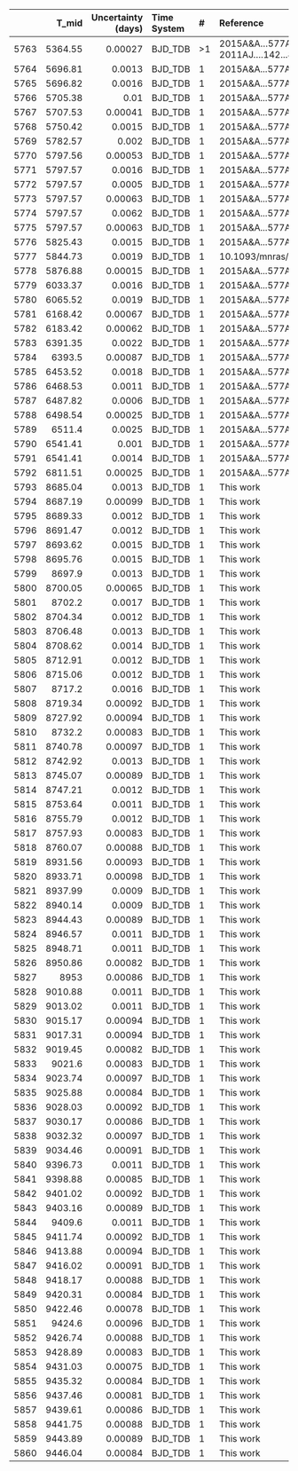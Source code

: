 |      |   T_mid |   Uncertainty (days) | Time System   | #   | Reference                            |
|-----:|--------:|---------------------:|:--------------|:----|:-------------------------------------|
| 5763 | 5364.55 |              0.00027 | BJD_TDB       | >1  | 2015A&A…577A..54C; 2011AJ….142...86E |
| 5764 | 5696.81 |              0.0013  | BJD_TDB       | 1   | 2015A&A...577A..54C                  |
| 5765 | 5696.82 |              0.0016  | BJD_TDB       | 1   | 2015A&A...577A..54C                  |
| 5766 | 5705.38 |              0.01    | BJD_TDB       | 1   | 2015A&A...577A..54C                  |
| 5767 | 5707.53 |              0.00041 | BJD_TDB       | 1   | 2015A&A...577A..54C                  |
| 5768 | 5750.42 |              0.0015  | BJD_TDB       | 1   | 2015A&A...577A..54C                  |
| 5769 | 5782.57 |              0.002   | BJD_TDB       | 1   | 2015A&A...577A..54C                  |
| 5770 | 5797.56 |              0.00053 | BJD_TDB       | 1   | 2015A&A...577A..54C                  |
| 5771 | 5797.57 |              0.0016  | BJD_TDB       | 1   | 2015A&A...577A..54C                  |
| 5772 | 5797.57 |              0.0005  | BJD_TDB       | 1   | 2015A&A...577A..54C                  |
| 5773 | 5797.57 |              0.00063 | BJD_TDB       | 1   | 2015A&A...577A..54C                  |
| 5774 | 5797.57 |              0.0062  | BJD_TDB       | 1   | 2015A&A...577A..54C                  |
| 5775 | 5797.57 |              0.00063 | BJD_TDB       | 1   | 2015A&A...577A..54C                  |
| 5776 | 5825.43 |              0.0015  | BJD_TDB       | 1   | 2015A&A...577A..54C                  |
| 5777 | 5844.73 |              0.0019  | BJD_TDB       | 1   | 10.1093/mnras/stw574                 |
| 5778 | 5876.88 |              0.00015 | BJD_TDB       | 1   | 2015A&A...577A..54C                  |
| 5779 | 6033.37 |              0.0016  | BJD_TDB       | 1   | 2015A&A...577A..54C                  |
| 5780 | 6065.52 |              0.0019  | BJD_TDB       | 1   | 2015A&A...577A..54C                  |
| 5781 | 6168.42 |              0.00067 | BJD_TDB       | 1   | 2015A&A...577A..54C                  |
| 5782 | 6183.42 |              0.00062 | BJD_TDB       | 1   | 2015A&A...577A..54C                  |
| 5783 | 6391.35 |              0.0022  | BJD_TDB       | 1   | 2015A&A...577A..54C                  |
| 5784 | 6393.5  |              0.00087 | BJD_TDB       | 1   | 2015A&A...577A..54C                  |
| 5785 | 6453.52 |              0.0018  | BJD_TDB       | 1   | 2015A&A...577A..54C                  |
| 5786 | 6468.53 |              0.0011  | BJD_TDB       | 1   | 2015A&A...577A..54C                  |
| 5787 | 6487.82 |              0.0006  | BJD_TDB       | 1   | 2015A&A...577A..54C                  |
| 5788 | 6498.54 |              0.00025 | BJD_TDB       | 1   | 2015A&A...577A..54C                  |
| 5789 | 6511.4  |              0.0025  | BJD_TDB       | 1   | 2015A&A...577A..54C                  |
| 5790 | 6541.41 |              0.001   | BJD_TDB       | 1   | 2015A&A...577A..54C                  |
| 5791 | 6541.41 |              0.0014  | BJD_TDB       | 1   | 2015A&A...577A..54C                  |
| 5792 | 6811.51 |              0.00025 | BJD_TDB       | 1   | 2015A&A...577A..54C                  |
| 5793 | 8685.04 |              0.0013  | BJD_TDB       | 1   | This work                            |
| 5794 | 8687.19 |              0.00099 | BJD_TDB       | 1   | This work                            |
| 5795 | 8689.33 |              0.0012  | BJD_TDB       | 1   | This work                            |
| 5796 | 8691.47 |              0.0012  | BJD_TDB       | 1   | This work                            |
| 5797 | 8693.62 |              0.0015  | BJD_TDB       | 1   | This work                            |
| 5798 | 8695.76 |              0.0015  | BJD_TDB       | 1   | This work                            |
| 5799 | 8697.9  |              0.0013  | BJD_TDB       | 1   | This work                            |
| 5800 | 8700.05 |              0.00065 | BJD_TDB       | 1   | This work                            |
| 5801 | 8702.2  |              0.0017  | BJD_TDB       | 1   | This work                            |
| 5802 | 8704.34 |              0.0012  | BJD_TDB       | 1   | This work                            |
| 5803 | 8706.48 |              0.0013  | BJD_TDB       | 1   | This work                            |
| 5804 | 8708.62 |              0.0014  | BJD_TDB       | 1   | This work                            |
| 5805 | 8712.91 |              0.0012  | BJD_TDB       | 1   | This work                            |
| 5806 | 8715.06 |              0.0012  | BJD_TDB       | 1   | This work                            |
| 5807 | 8717.2  |              0.0016  | BJD_TDB       | 1   | This work                            |
| 5808 | 8719.34 |              0.00092 | BJD_TDB       | 1   | This work                            |
| 5809 | 8727.92 |              0.00094 | BJD_TDB       | 1   | This work                            |
| 5810 | 8732.2  |              0.00083 | BJD_TDB       | 1   | This work                            |
| 5811 | 8740.78 |              0.00097 | BJD_TDB       | 1   | This work                            |
| 5812 | 8742.92 |              0.0013  | BJD_TDB       | 1   | This work                            |
| 5813 | 8745.07 |              0.00089 | BJD_TDB       | 1   | This work                            |
| 5814 | 8747.21 |              0.0012  | BJD_TDB       | 1   | This work                            |
| 5815 | 8753.64 |              0.0011  | BJD_TDB       | 1   | This work                            |
| 5816 | 8755.79 |              0.0012  | BJD_TDB       | 1   | This work                            |
| 5817 | 8757.93 |              0.00083 | BJD_TDB       | 1   | This work                            |
| 5818 | 8760.07 |              0.00088 | BJD_TDB       | 1   | This work                            |
| 5819 | 8931.56 |              0.00093 | BJD_TDB       | 1   | This work                            |
| 5820 | 8933.71 |              0.00098 | BJD_TDB       | 1   | This work                            |
| 5821 | 8937.99 |              0.0009  | BJD_TDB       | 1   | This work                            |
| 5822 | 8940.14 |              0.0009  | BJD_TDB       | 1   | This work                            |
| 5823 | 8944.43 |              0.00089 | BJD_TDB       | 1   | This work                            |
| 5824 | 8946.57 |              0.0011  | BJD_TDB       | 1   | This work                            |
| 5825 | 8948.71 |              0.0011  | BJD_TDB       | 1   | This work                            |
| 5826 | 8950.86 |              0.00082 | BJD_TDB       | 1   | This work                            |
| 5827 | 8953    |              0.00086 | BJD_TDB       | 1   | This work                            |
| 5828 | 9010.88 |              0.0011  | BJD_TDB       | 1   | This work                            |
| 5829 | 9013.02 |              0.0011  | BJD_TDB       | 1   | This work                            |
| 5830 | 9015.17 |              0.00094 | BJD_TDB       | 1   | This work                            |
| 5831 | 9017.31 |              0.00094 | BJD_TDB       | 1   | This work                            |
| 5832 | 9019.45 |              0.00082 | BJD_TDB       | 1   | This work                            |
| 5833 | 9021.6  |              0.00083 | BJD_TDB       | 1   | This work                            |
| 5834 | 9023.74 |              0.00097 | BJD_TDB       | 1   | This work                            |
| 5835 | 9025.88 |              0.00084 | BJD_TDB       | 1   | This work                            |
| 5836 | 9028.03 |              0.00092 | BJD_TDB       | 1   | This work                            |
| 5837 | 9030.17 |              0.00086 | BJD_TDB       | 1   | This work                            |
| 5838 | 9032.32 |              0.00097 | BJD_TDB       | 1   | This work                            |
| 5839 | 9034.46 |              0.00091 | BJD_TDB       | 1   | This work                            |
| 5840 | 9396.73 |              0.0011  | BJD_TDB       | 1   | This work                            |
| 5841 | 9398.88 |              0.00085 | BJD_TDB       | 1   | This work                            |
| 5842 | 9401.02 |              0.00092 | BJD_TDB       | 1   | This work                            |
| 5843 | 9403.16 |              0.00089 | BJD_TDB       | 1   | This work                            |
| 5844 | 9409.6  |              0.0011  | BJD_TDB       | 1   | This work                            |
| 5845 | 9411.74 |              0.00092 | BJD_TDB       | 1   | This work                            |
| 5846 | 9413.88 |              0.00094 | BJD_TDB       | 1   | This work                            |
| 5847 | 9416.02 |              0.00091 | BJD_TDB       | 1   | This work                            |
| 5848 | 9418.17 |              0.00088 | BJD_TDB       | 1   | This work                            |
| 5849 | 9420.31 |              0.00084 | BJD_TDB       | 1   | This work                            |
| 5850 | 9422.46 |              0.00078 | BJD_TDB       | 1   | This work                            |
| 5851 | 9424.6  |              0.00096 | BJD_TDB       | 1   | This work                            |
| 5852 | 9426.74 |              0.00088 | BJD_TDB       | 1   | This work                            |
| 5853 | 9428.89 |              0.00083 | BJD_TDB       | 1   | This work                            |
| 5854 | 9431.03 |              0.00075 | BJD_TDB       | 1   | This work                            |
| 5855 | 9435.32 |              0.00084 | BJD_TDB       | 1   | This work                            |
| 5856 | 9437.46 |              0.00081 | BJD_TDB       | 1   | This work                            |
| 5857 | 9439.61 |              0.00086 | BJD_TDB       | 1   | This work                            |
| 5858 | 9441.75 |              0.00088 | BJD_TDB       | 1   | This work                            |
| 5859 | 9443.89 |              0.00089 | BJD_TDB       | 1   | This work                            |
| 5860 | 9446.04 |              0.00084 | BJD_TDB       | 1   | This work                            |